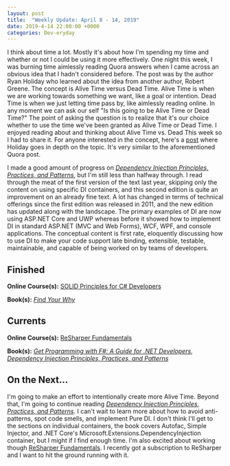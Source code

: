 ```yaml
---
layout: post
title:  "Weekly Update: April 8 - 14, 2019"
date: 2019-4-14 22:00:00 +0000
categories: Dev-eryday
---
```


I think about time a lot. Mostly it's about how I'm spending my time and whether or not I could be using it more effectively. One night this week, I was burning time aimlessly reading Quora answers when I came across an obvious idea that I hadn't considered before. The post was by the author Ryan Holiday who learned about the idea from another author, Robert Greene. The concept is Alive Time versus Dead Time. Alive Time is when we are working towards something we want, like a goal or intention. Dead Time is when we just letting time pass by, like aimlessly reading online. In any moment we can ask our self  "Is this going to be Alive Time or Dead Time?" The point of asking the question is to realize that it's our choice whether to use the time we've been granted as Alive Time or Dead Time. I enjoyed reading about and thinking about Alive Time vs. Dead This week so I had to share it. For anyone interested in the concept, here's a [post][atdt] where Holiday goes in depth on the topic. It's very similar to the aforementioned Quora post.

I made a good amount of progress on *[Dependency Injection Principles, Practices, and Patterns][dim]*, but I'm still less than halfway through. I read through the meat of the first version of the text last year, skipping only the content on using specific DI containers, and this second edition is quite an improvement on an already fine text. A lot has changed in terms of technical offerings since the first edition was released in 2011, and the new edition has updated along with the landscape. The primary examples of DI are now using ASP.NET Core and UWP whereas before it showed how to implement DI in standard ASP.NET (MVC and Web Forms), WCF, WPF, and console applications. The conceptual content is first rate, eloquently discussing how to use DI to make your code support late binding, extensible, testable, maintainable, and capable of being worked on by teams of developers.

## Finished

**Online Course(s):** [SOLID Principles for C# Developers][sol]

**Book(s):** *[Find Your Why][fyw]*

## Currents

**Online Course(s):** [ReSharper Fundamentals][rf]

**Book(s):** *[Get Programming with F#: A Guide for .NET Developers][fs]*, *[Dependency Injection Principles, Practices, and Patterns][dim]*

## On the Next...

I'm going to make an effort to intentionally create more Alive Time. Beyond that, I'm going to continue reading *[Dependency Injection Principles, Practices, and Patterns][dim]*. I can't wait to learn more about how to avoid anti-patterns, spot code smells, and implement Pure DI. I don't think I'll get to the sections on individual containers, the book covers Autofac, Simple Injector, and .NET Core's Microsoft.Extensions.DependencyInjection container, but I might if I find enough time. I'm also excited about working though [ReSharper Fundamentals][rf]. I recently got a subscription to ReSharper and I want to hit the ground running with it.


[core]: https://app.pluralsight.com/library/courses/understanding-aspdotnet-core-2x/table-of-contents
[po]: https://www.amazon.com/dp/B005TKC2CA
[doc]: https://app.pluralsight.com/library/courses/aspdotnet-core-api-openapi-swagger/table-of-contents
[pop]: https://www.amazon.com/Programming-Purpose-Essays-Software-Design/dp/0137213743/
[di]: https://app.pluralsight.com/library/courses/aspdotnet-core-dependency-injection/table-of-contents
[fs]: https://www.amazon.com/Get-Programming-guide-NET-developers/dp/1617293997/
[depn]: https://app.pluralsight.com/library/courses/using-dependency-injection-on-ramp/table-of-contents
[dip]: https://www.amazon.com/Dependency-Injection-Principles-Practices-Patterns/dp/161729473X/
[api]: https://app.pluralsight.com/library/courses/aspnet-web-api-building/table-of-contents
[dim]: https://www.manning.com/books/dependency-injection-principles-practices-patterns
[cid]: https://www.manning.com/books/c-sharp-in-depth-fourth-edition
[sol]: https://app.pluralsight.com/library/courses/csharp-solid-principles/table-of-contents
[fyw]: https://www.amazon.com/Find-Your-Why-Practical-Discovering/dp/0143111728/
[atdt]: https://thoughtcatalog.com/ryan-holiday/2014/09/alive-time-vs-dead-time/
[rf]: https://app.pluralsight.com/library/courses/resharper-fundamentals/table-of-contents